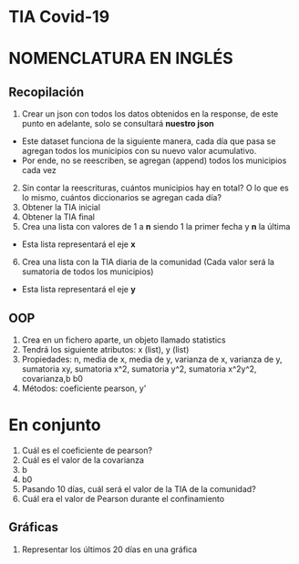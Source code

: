 # TIA Covid-19

# NOMENCLATURA EN INGLÉS

## Recopilación

1. Crear un json con todos los datos obtenidos en la response, de este punto en adelante, solo se consultará **nuestro json**

* Este dataset funciona de la siguiente manera, cada día que pasa se agregan todos los municipios con su nuevo valor acumulativo.
* Por ende, no se reescriben, se agregan (append) todos los municipios cada vez

2. Sin contar la reescrituras, cuántos municipios hay en total? O lo que es lo mismo, cuántos diccionarios se agregan cada día?
3. Obtener la TIA inicial
4. Obtener la TIA final
5. Crea una lista con valores de 1 a **n** siendo 1 la primer fecha y **n** la última
* Esta lista representará el eje **x**
6. Crea una lista con la TIA diaria de la comunidad (Cada valor será la sumatoria de todos los municipios)
* Esta lista representará el eje **y**


## OOP

1. Crea en un fichero aparte, un objeto llamado statistics
2. Tendrá los siguiente atributos: x (list), y (list)
3. Propiedades: n, media de x, media de y, varianza de x, varianza de y, sumatoria xy, sumatoria x^2, sumatoria y^2, sumatoria x^2y^2, covarianza,b b0
4. Métodos: coeficiente pearson, y'

# En conjunto

1. Cuál es el coeficiente de pearson?
2. Cuál es el valor de la covarianza
3. b
4. b0
5. Pasando 10 días, cuál será el valor de la TIA de la comunidad?
6. Cuál era el valor de Pearson durante el confinamiento

## Gráficas

1. Representar los últimos 20 días en una gráfica



